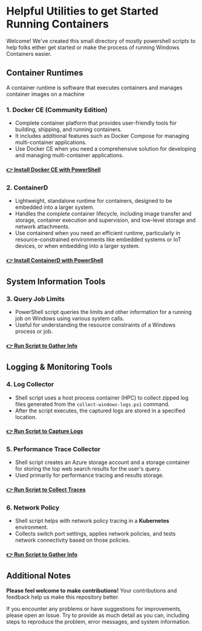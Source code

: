 # Helpful Utilities to get Started Running Containers

Welcome! We've created this small directory of mostly powershell scripts to help folks either get started or make the process of running Windows Containers easier.

## Container Runtimes
A container runtime is software that executes containers and manages container images on a machine

### 1. Docker CE (Community Edition)
- Complete container platform that provides user-friendly tools for building, shipping, and running containers.
- It includes additional features such as Docker Compose for managing multi-container applications.
- Use Docker CE when you need a comprehensive solution for developing and managing multi-container applications.
#### [👉 Install Docker CE with PowerShell](https://github.com/microsoft/Windows-Containers/tree/Main/helpful_tools/Install-DockerCE)

### 2. ContainerD
- Lightweight, standalone runtime for containers, designed to be embedded into a larger system.
- Handles the complete container lifecycle, including image transfer and storage, container execution and supervision, and low-level storage and network attachments.
- Use containerd when you need an efficient runtime, particularly in resource-constrained environments like embedded systems or IoT devices, or when embedding into a larger system.
#### [👉 Install ContainerD with PowerShell](https://github.com/microsoft/Windows-Containers/tree/Main/helpful_tools/Install-ContainerdRuntime)

## System Information Tools
### 3. Query Job Limits
- PowerShell script queries the limits and other information for a running job on Windows using various system calls. 
- Useful for understanding the resource constraints of a Windows process or job.
#### [👉 Run Script to Gather Info](https://github.com/microsoft/Windows-Containers/tree/Main/helpful_tools/Query-JobLimits)

## Logging & Monitoring Tools
### 4. Log Collector
- Shell script uses a host process container (HPC) to collect zipped log files generated from the `collect-windows-logs.ps1` command.
- After the script executes, the captured logs are stored in a specified location.
#### [👉 Run Script to Capture Logs](https://github.com/microsoft/Windows-Containers/tree/Main/helpful_tools/LogCollector)

### 5. Performance Trace Collector
- Shell script creates an Azure storage account and a storage container for storing the top web search results for the user's query. 
- Used primarily for performance tracing and results storage.
#### [👉 Run Script to Collect Traces](https://github.com/microsoft/Windows-Containers/tree/Main/helpful_tools/PerfTraceCollector)

### 6. Network Policy
- Shell script helps with network policy tracing in a **Kubernetes** environment. 
- Collects switch port settings, applies network policies, and tests network connectivity based on those policies.
#### [👉 Run Script to Gather Info](https://github.com/microsoft/Windows-Containers/tree/Main/helpful_tools/NetworkPolicy)

## Additional Notes
**Please feel welcome to make contributions!** Your contributions and feedback help us make this repository better.

If you encounter any problems or have suggestions for improvements, please open an Issue. Try to provide as much detail as you can, including steps to reproduce the problem, error messages, and system information.

